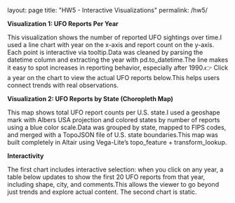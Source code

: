 layout: page
title: "HW5 - Interactive Visualizations"
permalink: /hw5/

**Visualization 1: UFO Reports Per Year**

This visualization shows the number of reported UFO sightings over time.I used a line chart with year on the x-axis and report count on the y-axis. Each point is interactive via tooltip.Data was cleaned by parsing the datetime column and extracting the year with pd.to_datetime.The line makes it easy to spot increases in reporting behavior, especially after 1990.👉 Click a year on the chart to view the actual UFO reports below.This helps users connect trends with real observations.

**Visualization 2: UFO Reports by State (Choropleth Map)**

This map shows total UFO report counts per U.S. state.I used a geoshape mark with Albers USA projection and colored states by number of reports using a blue color scale.Data was grouped by state, mapped to FIPS codes, and merged with a TopoJSON file of U.S. state boundaries.This map was built completely in Altair using Vega-Lite’s topo_feature + transform_lookup.

**Interactivity**

The first chart includes interactive selection: when you click on any year, a table below updates to show the first 20 UFO reports from that year, including shape, city, and comments.This allows the viewer to go beyond just trends and explore actual content. The second chart is static.